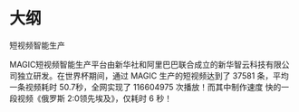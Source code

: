 
# 大纲

短视频智能生产



MAGIC短视频智能生产平台由新华社和阿里巴巴联合成立的新华智云科技有限公司独立研发。在世界杯期间，通过 MAGIC 生产的短视频达到了 37581 条，平均一条视频耗时 50.7秒，全网实现了 116604975 次播放！而其中制作速度 快的一段视频《俄罗斯 2:0领先埃及》，仅耗时 6 秒！
